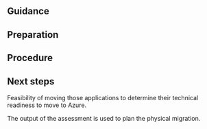 ## Guidance

## Preparation

## Procedure

## Next steps




Feasibility of moving those applications to determine their technical readiness to move to Azure. 

 

The output of the assessment is used to plan the physical migration. 
